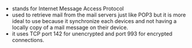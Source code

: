 - stands for Internet Message Access Protocol
- used to retrieve mail from the mail servers just like POP3 but it is more ideal to use because it synchronize each devices and not having a locally copy of a mail message on their device. 
- it uses TCP port 142 for unencrypted and port 993 for encrypted connections. 